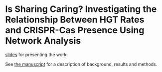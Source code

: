 # Is Sharing Caring? Investigating the Relationship Between HGT Rates and CRISPR-Cas Presence Using Network Analysis

[slides](./writing/presentation.pdf) for presenting the work.

See [the manuscript](./writing/documents/thesis/thesis.pdf) for a description of background, results and methods.
